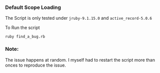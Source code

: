 ### Default Scope Loading

The Script is only tested under `jruby-9.1.15.0` and `active_record-5.0.6`  

To Run the script

`ruby find_a_bug.rb`

### Note: 
The issue happens at random. I myself had to restart the script more than onces to reproduce the issue.



 
